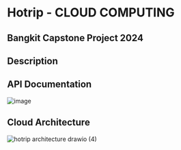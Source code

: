 # Hotrip - CLOUD COMPUTING

## Bangkit Capstone Project 2024

## Description

## API Documentation
![image](https://github.com/user-attachments/assets/ba1afab8-4d42-4e57-ad0f-ee1aeadb0012)

## Cloud Architecture
![hotrip architecture drawio (4)](https://github.com/user-attachments/assets/4050e908-36a9-4be4-af9c-39ca7f8f2b6c)

